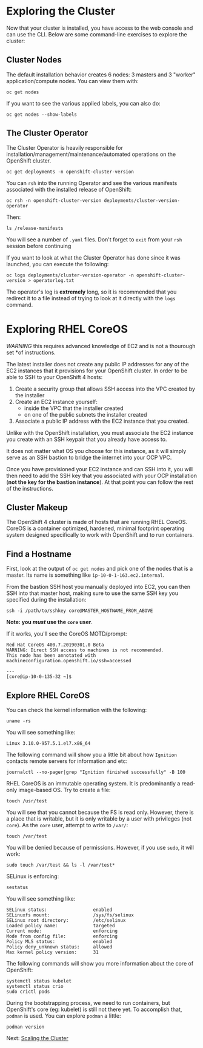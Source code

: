 # Exploring the Cluster

Now that your cluster is installed, you have access to the web console and
can use the CLI. Below are some command-line exercises to explore the
cluster:

## Cluster Nodes

The default installation behavior creates 6 nodes: 3 masters and 3 "worker"
application/compute nodes. You can view them with:

    oc get nodes

If you want to see the various applied labels, you can also do:

    oc get nodes --show-labels

## The Cluster Operator
The Cluster Operator is heavily responsible for
installation/management/maintenance/automated operations on the OpenShift
cluster.

    oc get deployments -n openshift-cluster-version

You can `rsh` into the running Operator and see the various manifests
associated with the installed release of OpenShift:

    oc rsh -n openshift-cluster-version deployments/cluster-version-operator

Then:

    ls /release-manifests

You will see a number of `.yaml` files. Don't forget to `exit` from your
`rsh` session before continuing

If you want to look at what the Cluster Operator has done since it was
launched, you can execute the following:

    oc logs deployments/cluster-version-operator -n openshift-cluster-version > operatorlog.txt

The operator's log is **extremely** long, so it is recommended that you
redirect it to a file instead of trying to look at it directly with the
`logs` command.

# Exploring RHEL CoreOS
*WARNING* this requires advanced knowledge of EC2 and is not a thourough set
*of instructions.

The latest installer does not create any public IP addresses for any of the
EC2 instances that it provisions for your OpenShift cluster. In order to be
able to SSH to your OpenShift 4 hosts:

1. Create a security group that allows SSH access into the VPC created by the installer
1. Create an EC2 instance yourself:
    * inside the VPC that the installer created
    * on one of the public subnets the installer created
1. Associate a public IP address with the EC2 instance that you created.

Unlike with the OpenShift installation, you must associate the EC2 instance
you create with an SSH keypair that you already have access to.

It does not matter what OS you choose for this instance, as it will simply
serve as an SSH bastion to bridge the internet into your OCP VPC.

Once you have provisioned your EC2 instance and can SSH into it, you will
then need to add the SSH key that you associated with your OCP installation
(**not the key for the bastion instance**). At that point you can follow the
rest of the instructions.

## Cluster Makeup
The OpenShift 4 cluster is made of hosts that are running RHEL CoreOS.
CoreOS is a container optimized, hardened, minimal footprint operating system
designed specifically to work with OpenShift and to run containers.

## Find a Hostname
First, look at the output of `oc get nodes` and pick one of the nodes that is
a master. Its name is something like `ip-10-0-1-163.ec2.internal`. 

From the bastion SSH host you manually deployed into EC2, you can then SSH
into that master host, making sure to use the same SSH key you specified
during the installation:

    ssh -i /path/to/sshkey core@MASTER_HOSTNAME_FROM_ABOVE

**Note: you *must* use the `core` user**.

If it works, you'll see the CoreOS MOTD/prompt:

    Red Hat CoreOS 400.7.20190301.0 Beta
    WARNING: Direct SSH access to machines is not recommended.
    This node has been annotated with machineconfiguration.openshift.io/ssh=accessed
    
    ---
    [core@ip-10-0-135-32 ~]$ 

## Explore RHEL CoreOS
You can check the kernel information with the following:

    uname -rs

You will see something like:

    Linux 3.10.0-957.5.1.el7.x86_64

The following command will show you a little bit about how `Ignition`
contacts remote servers for information and etc:

    journalctl --no-pager|grep "Ignition finished successfully" -B 100

RHEL CoreOS is an immutable operating system. It is predominantly a
read-only image-based OS. Try to create a file:

    touch /usr/test

You will see that you cannot because the FS is read only. However, there is a
place that is writable, but it is only writable by a user with privileges
(not `core`). As the `core` user, attempt to write to `/var/`:

    touch /var/test

You will be denied because of permissions. However, if you use `sudo`, it
will work:

    sudo touch /var/test && ls -l /var/test*

SELinux is enforcing:

    sestatus

You will see something like:

    SELinux status:                 enabled
    SELinuxfs mount:                /sys/fs/selinux
    SELinux root directory:         /etc/selinux
    Loaded policy name:             targeted
    Current mode:                   enforcing
    Mode from config file:          enforcing
    Policy MLS status:              enabled
    Policy deny_unknown status:     allowed
    Max kernel policy version:      31

The following commands will show you more information about the core of
OpenShift:

    systemctl status kubelet
    systemctl status crio
    sudo crictl pods

During the bootstrapping process, we need to run containers, but OpenShift's
core (eg: kubelet) is still not there yet. To accomplish that, `podman` is
used. You can explore `podman` a little:

    podman version

Next: [Scaling the Cluster](04-scaling-cluster.md)
